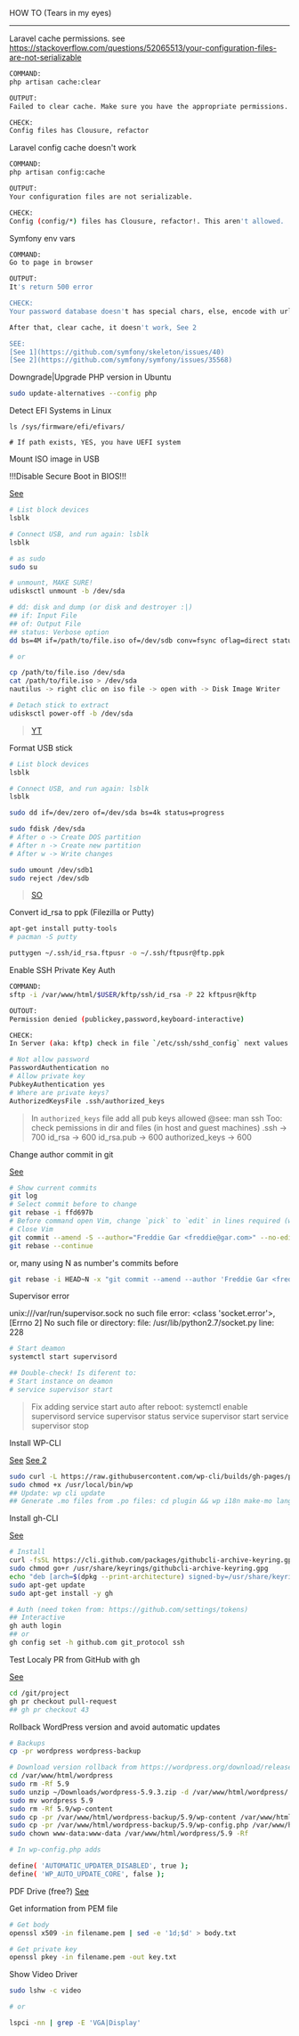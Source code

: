 HOW TO (Tears in my eyes)
___

Laravel cache permissions. see
https://stackoverflow.com/questions/52065513/your-configuration-files-are-not-serializable
```bash
COMMAND:
php artisan cache:clear

OUTPUT:
Failed to clear cache. Make sure you have the appropriate permissions.

CHECK:
Config files has Clousure, refactor
```

Laravel config cache doesn't work

```bash
COMMAND:
php artisan config:cache

OUTPUT:
Your configuration files are not serializable.

CHECK:
Config (config/*) files has Clousure, refactor!. This aren't allowed.
```

Symfony env vars

```bash
COMMAND:
Go to page in browser

OUTPUT:
It's return 500 error

CHECK:
Your password database doesn't has special chars, else, encode with urlencode function

After that, clear cache, it doesn't work, See 2

SEE:
[See 1](https://github.com/symfony/skeleton/issues/40)
[See 2](https://github.com/symfony/symfony/issues/35568)
```

Downgrade|Upgrade PHP version in Ubuntu

```bash
sudo update-alternatives --config php
```

Detect EFI Systems in Linux

```
ls /sys/firmware/efi/efivars/

# If path exists, YES, you have UEFI system
```

Mount ISO image in USB

!!!Disable Secure Boot in BIOS!!!

[See](https://wiki.archlinux.org/title/USB_flash_installation_medium)

```bash
# List block devices
lsblk

# Connect USB, and run again: lsblk
lsblk

# as sudo
sudo su

# unmount, MAKE SURE!
udisksctl unmount -b /dev/sda

# dd: disk and dump (or disk and destroyer :|)
## if: Input File
## of: Output File
## status: Verbose option
dd bs=4M if=/path/to/file.iso of=/dev/sdb conv=fsync oflag=direct status=progress

# or

cp /path/to/file.iso /dev/sda
cat /path/to/file.iso > /dev/sda
nautilus -> right clic on iso file -> open with -> Disk Image Writer

# Detach stick to extract
udisksctl power-off -b /dev/sda
```
> [YT](https://www.youtube.com/watch?v=4PBqpX0_UOc)

Format USB stick

```bash
# List block devices
lsblk

# Connect USB, and run again: lsblk
lsblk

sudo dd if=/dev/zero of=/dev/sda bs=4k status=progress

sudo fdisk /dev/sda
# After o -> Create DOS partition
# After n -> Create new partition
# After w -> Write changes

sudo umount /dev/sdb1
sudo reject /dev/sdb
```
> [SO](https://askubuntu.com/questions/198065/how-to-format-a-usb-drive)

Convert id_rsa to ppk (Filezilla or Putty)

```bash
apt-get install putty-tools
# pacman -S putty

puttygen ~/.ssh/id_rsa.ftpusr -o ~/.ssh/ftpusr@ftp.ppk
```

Enable SSH Private Key Auth

```bash
COMMAND:
sftp -i /var/www/html/$USER/kftp/ssh/id_rsa -P 22 kftpusr@kftp

OUTOUT:
Permission denied (publickey,password,keyboard-interactive)

CHECK:
In Server (aka: kftp) check in file `/etc/ssh/sshd_config` next values:

# Not allow password
PasswordAuthentication no
# Allow private key
PubkeyAuthentication yes
# Where are private keys?
AuthorizedKeysFile .ssh/authorized_keys
```
> In `authorized_keys` file add all pub keys allowed
> @see: man ssh
> Too: check pemissions in dir and files (in host and guest machines)
> .ssh                  -> 700
>   id_rsa              -> 600
>   id_rsa.pub          -> 600
>   authorized_keys     -> 600

Change author commit in git

[See](https://stackoverflow.com/questions/3042437/how-to-change-the-commit-author-for-one-specific-commit#3042512)

```bash
# Show current commits
git log
# Select commit before to change
git rebase -i ffd697b
# Before command open Vim, change `pick` to `edit` in lines required (with bad author info)
# Close Vim
git commit --amend -S --author="Freddie Gar <freddie@gar.com>" --no-edit
git rebase --continue
```

or, many using N as number's commits before

```bash
git rebase -i HEAD~N -x "git commit --amend --author 'Freddie Gar <freddie@gar.com>' --no-edit"
```

Supervisor error

unix:///var/run/supervisor.sock no such file
error: <class 'socket.error'>, [Errno 2] No such file or directory: file: /usr/lib/python2.7/socket.py line: 228

```bash
# Start deamon
systemctl start supervisord

## Double-check! Is diferent to:
# Start instance on deamon
# service supervisor start
```
> Fix adding service start auto after reboot: systemctl enable supervisord
> service supervisor status
> service supervisor start
> service supervisor stop

Install WP-CLI

[See](https://github.com/wp-cli/wp-cli)
[See 2](https://wordpress.stackexchange.com/questions/127917/generating-po-mo-translating-files-from-scratch-in-a-wordpress-theme)

```bash
sudo curl -L https://raw.githubusercontent.com/wp-cli/builds/gh-pages/phar/wp-cli.phar -o /usr/local/bin/wp
sudo chmod +x /usr/local/bin/wp
## Update: wp cli update
## Generate .mo files from .po files: cd plugin && wp i18n make-mo languages languages
```

Install gh-CLI

[See](https://github.com/cli/cli/blob/trunk/docs/install_linux.md)

```bash
# Install
curl -fsSL https://cli.github.com/packages/githubcli-archive-keyring.gpg | sudo dd of=/usr/share/keyrings/githubcli-archive-keyring.gpg
sudo chmod go+r /usr/share/keyrings/githubcli-archive-keyring.gpg
echo "deb [arch=$(dpkg --print-architecture) signed-by=/usr/share/keyrings/githubcli-archive-keyring.gpg] https://cli.github.com/packages stable main" | sudo tee /etc/apt/sources.list.d/github-cli.list > /dev/null
sudo apt-get update
sudo apt-get install -y gh

# Auth (need token from: https://github.com/settings/tokens)
## Interactive
gh auth login
## or
gh config set -h github.com git_protocol ssh
```

Test Localy PR from GitHub with gh

[See](https://docs.github.com/en/pull-requests/collaborating-with-pull-requests/reviewing-changes-in-pull-requests/checking-out-pull-requests-locally)

```bash
cd /git/project
gh pr checkout pull-request
## gh pr checkout 43
```

Rollback WordPress version and avoid automatic updates

```bash
# Backups
cp -pr wordpress wordpress-backup

# Download version rollback from https://wordpress.org/download/releases/
cd /var/www/html/wordpress
sudo rm -Rf 5.9
sudo unzip ~/Downloads/wordpress-5.9.3.zip -d /var/www/html/wordpress/
sudo mv wordpress 5.9
sudo rm -Rf 5.9/wp-content
sudo cp -pr /var/www/html/wordpress-backup/5.9/wp-content /var/www/html/wordpress/5.9
sudo cp -pr /var/www/html/wordpress-backup/5.9/wp-config.php /var/www/html/wordpress/5.9/
sudo chown www-data:www-data /var/www/html/wordpress/5.9 -Rf

# In wp-config.php adds

define( 'AUTOMATIC_UPDATER_DISABLED', true );
define( 'WP_AUTO_UPDATE_CORE', false );
```

PDF Drive (free?)
[See](https://www.pdfdrive.com/)

Get information from PEM file

```bash
# Get body
openssl x509 -in filename.pem | sed -e '1d;$d' > body.txt

# Get private key
openssl pkey -in filename.pem -out key.txt
```

Show Video Driver

```bash
sudo lshw -c video

# or

lspci -nn | grep -E 'VGA|Display'
```
